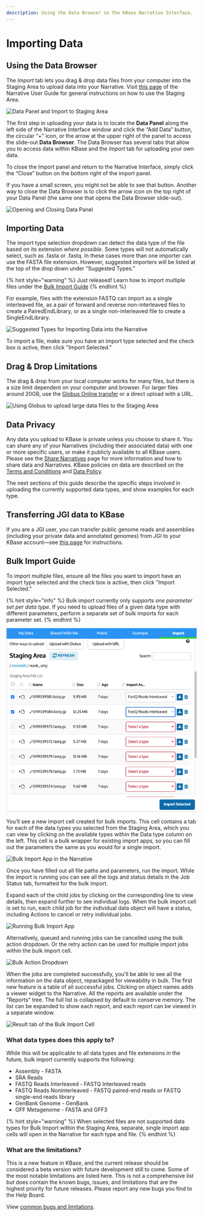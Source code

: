```yaml
---
description: Using the Data Browser in the KBase Narrative Interface.
---
```


# Importing Data

## Using the Data Browser

The _Import_ tab lets you drag & drop data files from your computer into the Staging Area to upload data into your Narrative. Visit [this page](../../../getting-started/narrative/add-data.md#uploading-data-from-external-sources) of the Narrative User Guide for general instructions on how to use the Staging Area.

![Data Panel and Import to Staging Area](../../../.gitbook/assets/DataPanel\_import.png)

The first step in uploading your data is to locate the **Data Panel** along the left side of the Narrative Interface window and click the “Add Data” button, the circular “+” icon, or the arrow at the upper right of the panel to access the slide-out **Data Browser**. The Data Browser has several tabs that allow you to access data within KBase and the _Import_ tab for uploading your own data.&#x20;

To close the Import panel and return to the Narrative Interface, simply click the “Close” button on the bottom right of the import panel.&#x20;

If you have a small screen, you might not be able to see that button. Another way to close the Data Browser is to click the arrow icon on the top right of your Data Panel (the same one that opens the Data Browser slide-out).

![Opening and Closing Data Panel](../../../.gitbook/assets/DataPanel\_openandclose.gif)

## **Importing Data**

The import type selection dropdown can detect the data type of the file based on its extension _where possible_. Some types will not automatically select, such as .fasta or .fastq. In these cases more than one importer can use the FASTA file extension. However, suggested importers will be listed at the top of the drop down under “Suggested Types.”&#x20;

{% hint style="warning" %}
Just released! Learn how to import multiple files under the [Bulk Import Guide](./#bulk-import-guide)
{% endhint %}

For example, files with the extension FASTQ can import as a single interleaved file, as a pair of forward and reverse non-interleaved files to create a PairedEndLibrary, or as a single non-interleaved file to create a SingleEndLibrary.&#x20;

![Suggested Types for Importing Data into the Narrative](../../../.gitbook/assets/BulkImport\_SuggestedTypes.png)

To import a file, make sure you have an import type selected and the check box is active, then click "Import Selected."

## **Drag & Drop Limitations**

The drag & drop from your local computer works for many files, but there is a size limit dependent on your computer and browser. For larger files around 20GB, use the [Globus Online transfer](../../globus.md) or a direct upload with a URL.

![Using Globus to upload large data files to the Staging Area](../../../.gitbook/assets/Globus\_upload.png)

## **Data Privacy**

Any data you upload to KBase is private unless you choose to share it. You can share any of your Narratives (including their associated data) with one or more specific users, or make it publicly available to all KBase users. Please see the [Share Narratives](../../../getting-started/narrative/share.md) page for more information and how to share data and Narratives. KBase policies on data are described on the [Terms and Conditions](https://www.kbase.us/about/terms-and-conditions-v2/) and [Data Policy](https://www.kbase.us/about/terms-and-conditions-v2/#data\_policy).

The next sections of this guide describe the specific steps involved in uploading the currently supported data types, and show examples for each type.

## **Transferring JGI data to KBase**

If you are a JGI user, you can transfer public genome reads and assemblies (including your private data and annotated genomes) from JGI to your KBase account—see [this page](../../jgi-transfer.md) for instructions.

## Bulk Import Guide

To import multiple files, ensure all the files you want to import have an import type selected and the check box is active, then click "Import Selected."&#x20;

{% hint style="info" %}
Bulk import currently only supports _one parameter set per data type_. If you need to upload files of a given data type with different parameters, perform a separate set of bulk imports for each parameter set.
{% endhint %}

![](../../../.gitbook/assets/screen-shot-2021-08-04-at-11.37.27-am.png)

You’ll see a new import cell created for bulk imports. This cell contains a tab for each of the data types you selected from the Staging Area, which you can view by clicking on the available types within the Data type column on the left. This cell is a bulk wrapper for existing import apps, so you can fill out the parameters the same as you would for a single import.&#x20;

![Bulk Import App in the Narrative](<../../../.gitbook/assets/BulkImport\_missinginputs (1).png>)

Once you have filled out all file paths and parameters, run the import. While the import is running you can see all the logs and status details in the Job Status tab, formatted for the bulk import.&#x20;

Expand each of the child jobs by clicking on the corresponding line to view details, then expand further to see individual logs. When the bulk import cell is set to run, each child job for the individual data object will have a status, including Actions to cancel or retry individual jobs.

![Running Bulk Import App](../../../.gitbook/assets/BulkImport\_JobStatus.png)

Alternatively, queued and running jobs can be cancelled using the bulk action dropdown. Or the retry action can be used for multiple import jobs within the bulk import cell. &#x20;

![Bulk Action Dropdown](<../../../.gitbook/assets/BulkImport\_CancelRetryAll (1).png>)

When the jobs are completed successfully, you’ll be able to see all the information on the data object, repackaged for viewability in bulk. The first new feature is a table of all successful jobs. Clicking on object names adds a viewer widget to the Narrative. All the reports are available under the "Reports" tree. The full list is collapsed by default to conserve memory. The list can be expanded to show each report, and each report can be viewed in a separate window.&#x20;

![Result tab of the Bulk Import Cell](../../../.gitbook/assets/BulkImport\_ResultObject.png)

### What data types does this apply to?

While this will be applicable to all data types and file extensions in the future, bulk import currently supports the following:

* Assembly - FASTA
* SRA Reads&#x20;
* FASTQ Reads Interleaved - FASTQ Interleaved reads
* FASTQ Reads Noninterleaved - FASTQ paired-end reads or FASTQ single-end reads library
* GenBank Genome - GenBank
* GFF Metagenome - FASTA and GFF3

{% hint style="warning" %}
When selected files are not supported data types for Bulk Import within the Staging Area, separate, single import app cells will open in the Narrative for each type and file.
{% endhint %}

### What are the limitations?

This is a new feature in KBase, and the current release should be considered a beta version with future development still to come. Some of the most notable limitations are listed here. This is not a comprehensive list but does contain the known bugs, issues, and limitations that are the highest priority for future releases. Please report any new bugs you find to the Help Board.

View [common bugs and limitations](bulk-limitations.md).&#x20;


